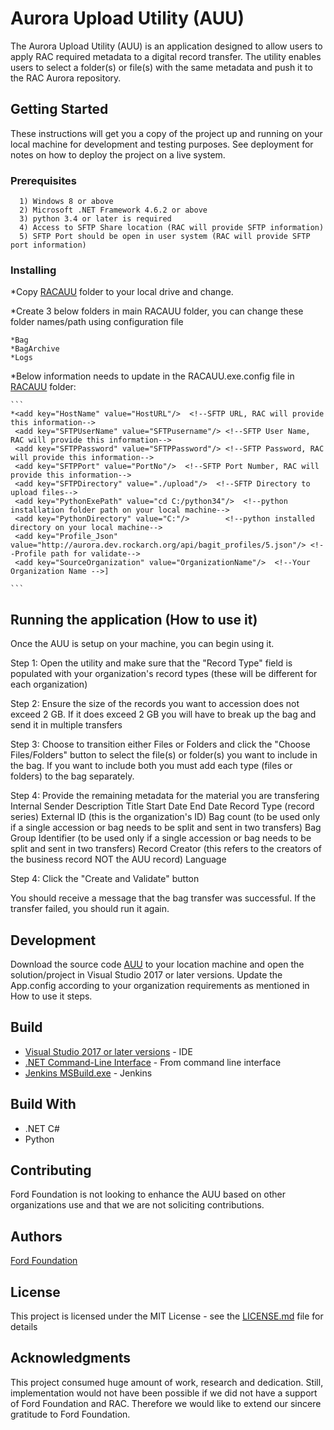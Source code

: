 # Aurora Upload Utility (AUU)

The Aurora Upload Utility (AUU) is an application designed to allow users to apply RAC required metadata to a digital record transfer. The utility enables users to select a folder(s) or file(s) with the same metadata and push it to the RAC Aurora repository. 

## Getting Started

These instructions will get you a copy of the project up and running on your local machine for development and testing purposes. See deployment for notes on how to deploy the project on a live system.

### Prerequisites

      1) Windows 8 or above
	  2) Microsoft .NET Framework 4.6.2 or above
	  3) python 3.4 or later is required
	  4) Access to SFTP Share location (RAC will provide SFTP information)
	  5) SFTP Port should be open in user system (RAC will provide SFTP port information)

### Installing

*Copy [RACAUU](https://github.com/FordFoundation/Aurora/tree/master/RACAUU) folder to your local drive and change.

*Create 3 below folders in main RACAUU folder, you can change these folder names/path using configuration file

	*Bag
	*BagArchive
	*Logs

*Below information needs to update in the RACAUU.exe.config file in [RACAUU](https://github.com/FordFoundation/Aurora/tree/master/RACAUU) folder:

    ```
    *<add key="HostName" value="HostURL"/>  <!--SFTP URL, RAC will provide this information-->
     <add key="SFTPUserName" value="SFTPusername"/> <!--SFTP User Name, RAC will provide this information-->
     <add key="SFTPPassword" value="SFTPPassword"/> <!--SFTP Password, RAC will provide this information-->
     <add key="SFTPPort" value="PortNo"/>  <!--SFTP Port Number, RAC will provide this information-->
     <add key="SFTPDirectory" value="./upload"/>  <!--SFTP Directory to upload files-->
     <add key="PythonExePath" value="cd C:/python34"/>  <!--python installation folder path on your local machine-->
     <add key="PythonDirectory" value="C:"/>        <!--python installed directory on your local machine-->
     <add key="Profile_Json" value="http://aurora.dev.rockarch.org/api/bagit_profiles/5.json"/> <!--Profile path for validate-->
     <add key="SourceOrganization" value="OrganizationName"/>  <!--Your Organization Name -->]
    
    ```
    
   
## Running the application (How to use it)

Once the AUU is setup on your machine, you can begin using it. 
 
Step 1: Open the utility and make sure that the "Record Type" field is populated with your organization's record types (these will be different for each organization)
 
Step 2: Ensure the size of the records you want to accession does not exceed 2 GB. If it does exceed 2 GB you will have to break up the bag and send it in multiple transfers
 
Step 3: Choose to transition either Files or Folders and click the "Choose Files/Folders" button to select the file(s) or folder(s) you want to include in the bag. If you want to include both you must add each type (files or folders) to the bag separately.
 
Step 4: Provide the remaining metadata for the material you are transfering
	Internal Sender Description
	Title
	Start Date
	End Date
	Record Type (record series)
	External ID (this is the organization's ID)
	Bag count (to be used only if a single accession or bag needs to be split and sent in two transfers)
	Bag Group Identifier (to be used only if a single accession or bag needs to be split and sent in two transfers)
	Record Creator (this refers to the creators of the business record NOT the AUU record)
	Language
 
Step 4: Click the "Create and Validate" button 
 
You should receive a message that the bag transfer was successful. If the transfer failed, you should run it again. 


## Development 

Download the source code [AUU](https://github.com/FordFoundation/Aurora/) to your location machine and open the solution/project in Visual Studio 2017 or later versions.
Update the App.config according to your organization requirements as mentioned in How to use it steps. 

## Build

* [Visual Studio 2017 or later versions](https://docs.microsoft.com/en-us/dotnet/core/tutorials/with-visual-studio) - IDE
* [.NET Command-Line Interface](https://docs.microsoft.com/en-us/dotnet/csharp/language-reference/compiler-options/command-line-building-with-csc-exe) - From command line interface
* [Jenkins MSBuild.exe](https://www.c-sharpcorner.com/article/integrate-jenkins-with-msbuild/) - Jenkins

## Build With

* .NET C#
* Python
 
## Contributing


Ford Foundation is not looking to enhance the AUU based on other organizations use and that we are not soliciting contributions. 


## Authors

[Ford Foundation](https://www.fordfoundation.org/)

## License

This project is licensed under the MIT License - see the [LICENSE.md](https://github.com/FordFoundation/Aurora/blob/master/LICENSE) file for details

## Acknowledgments

This project consumed huge amount of work, research and dedication. Still, implementation would not have been possible if we did not have a support of Ford Foundation and RAC. Therefore we would like to extend our sincere gratitude to Ford Foundation.
